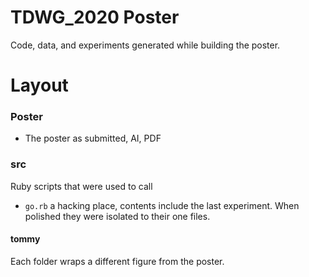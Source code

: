 
# TDWG_2020 Poster

Code, data, and experiments generated while building the poster.

# Layout

### Poster

* The poster as submitted, AI, PDF

### src

Ruby scripts that were used to call 

* `go.rb` a hacking place, contents include the last experiment.  When polished they were isolated to their one files.

#### tommy

Each folder wraps a different figure from the poster.




